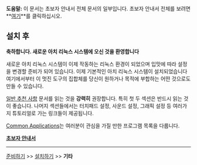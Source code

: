 **도움말:** 이 문서는 초보자 안내서 전체 문서의 일부입니다. 초보자 안내서 전체를 보려면 **[여기](/index.php/Beginners%27_guide_(%ED%95%9C%EA%B5%AD%EC%96%B4) "Beginners' guide (한국어)")**를 클릭하십시오.

## 설치 후

**축하합니다. 새로운 아치 리눅스 시스템에 오신 것을 환영합니다**

새로운 아치 리눅스 시스템이 이제 작동하는 리눅스 환경이 되었으며 입맛에 따라 설정을 변경할 준비가 되어 있습니다. 이제 기본적인 아치 리눅스 시스템이 설치되었습니다 여기에서부터 이 멋진 도구의 집합체를 당신이 원하거나 목적에 부합하는 어떤 것으로도 만들 수 있습니다.

[일반 추천 사항](/index.php/General_recommendations_(%ED%95%9C%EA%B5%AD%EC%96%B4) "General recommendations (한국어)") 문서를 읽는 것을 **강력히** 권장합니다. 특히 첫 두 섹션은 반드시 읽는 것이 좋습니다. 나머지 섹션들에서는 터치패드 설정, 사운드 설정, 그래픽 설정 등 여러가지 튜토리얼로 가는 링크들이 제공됩니다.

[Common Applications](/index.php/Common_Applications "Common Applications")는 여러분이 관심을 가질 만한 프로그램 목록을 다룹니다.

**[초보자 안내서](/index.php/Beginners%27_Guide_(%ED%95%9C%EA%B5%AD%EC%96%B4) "Beginners' Guide (한국어)")**

* * *

[준비하기](/index.php/Beginners%27_Guide/Preparation_(%ED%95%9C%EA%B5%AD%EC%96%B4) "Beginners' Guide/Preparation (한국어)") >> [설치하기](/index.php/Beginners%27_Guide/Installation_(%ED%95%9C%EA%B5%AD%EC%96%B4) "Beginners' Guide/Installation (한국어)") >> **기타**